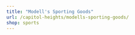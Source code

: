 ```yaml
---
title: "Modell's Sporting Goods"
url: /capitol-heights/modells-sporting-goods/
shop: sports
---
```

